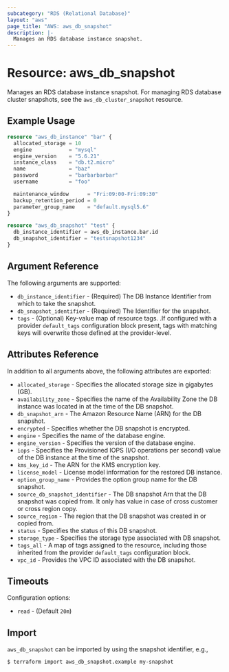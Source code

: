 ```yaml
---
subcategory: "RDS (Relational Database)"
layout: "aws"
page_title: "AWS: aws_db_snapshot"
description: |-
  Manages an RDS database instance snapshot.
---
```


# Resource: aws_db_snapshot

Manages an RDS database instance snapshot. For managing RDS database cluster snapshots, see the `aws_db_cluster_snapshot` resource.

## Example Usage

```terraform
resource "aws_db_instance" "bar" {
  allocated_storage = 10
  engine            = "mysql"
  engine_version    = "5.6.21"
  instance_class    = "db.t2.micro"
  name              = "baz"
  password          = "barbarbarbar"
  username          = "foo"

  maintenance_window      = "Fri:09:00-Fri:09:30"
  backup_retention_period = 0
  parameter_group_name    = "default.mysql5.6"
}

resource "aws_db_snapshot" "test" {
  db_instance_identifier = aws_db_instance.bar.id
  db_snapshot_identifier = "testsnapshot1234"
}
```

## Argument Reference

The following arguments are supported:

* `db_instance_identifier` - (Required) The DB Instance Identifier from which to take the snapshot.
* `db_snapshot_identifier` - (Required) The Identifier for the snapshot.
* `tags` - (Optional) Key-value map of resource tags. .If configured with a provider `default_tags` configuration block present, tags with matching keys will overwrite those defined at the provider-level.

## Attributes Reference

In addition to all arguments above, the following attributes are exported:

* `allocated_storage` - Specifies the allocated storage size in gigabytes (GB).
* `availability_zone` - Specifies the name of the Availability Zone the DB instance was located in at the time of the DB snapshot.
* `db_snapshot_arn` - The Amazon Resource Name (ARN) for the DB snapshot.
* `encrypted` - Specifies whether the DB snapshot is encrypted.
* `engine` - Specifies the name of the database engine.
* `engine_version` - Specifies the version of the database engine.
* `iops` - Specifies the Provisioned IOPS (I/O operations per second) value of the DB instance at the time of the snapshot.
* `kms_key_id` - The ARN for the KMS encryption key.
* `license_model` - License model information for the restored DB instance.
* `option_group_name` - Provides the option group name for the DB snapshot.
* `source_db_snapshot_identifier` - The DB snapshot Arn that the DB snapshot was copied from. It only has value in case of cross customer or cross region copy.
* `source_region` - The region that the DB snapshot was created in or copied from.
* `status` - Specifies the status of this DB snapshot.
* `storage_type` - Specifies the storage type associated with DB snapshot.
* `tags_all` - A map of tags assigned to the resource, including those inherited from the provider `default_tags` configuration block.
* `vpc_id` - Provides the VPC ID associated with the DB snapshot.

## Timeouts

Configuration options:

- `read` - (Default `20m`)

## Import

`aws_db_snapshot` can be imported by using the snapshot identifier, e.g.,

```
$ terraform import aws_db_snapshot.example my-snapshot
```
